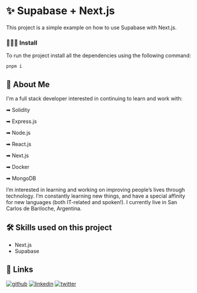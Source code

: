 # ✨ Supabase + Next.js

This project is a simple example on how to use Supabase with Next.js.


### 👨🏻‍💻 Install
To run the project install all the dependencies using the following command:

`pnpm i`

## 🚀 About Me
I'm a full stack developer interested in continuing to learn and work with:

➡ Solidity

➡ Express.js

➡ Node.js

➡ React.js

➡ Next.js

➡ Docker

➡ MongoDB

I’m interested in learning and working on improving people’s lives through technology. I’m constantly learning new things, and have a special affinity for new languages (both IT-related and spoken!).
I currently live in San Carlos de Bariloche, Argentina.


## 🛠 Skills used on this project
* Next.js
* Supabase



## 🔗 Links
[![github](https://img.shields.io/badge/github-000?style=for-the-badge&logo=ko-fi&logoColor=white)](https://github.com/MartinIglesias86) 
[![linkedin](https://img.shields.io/badge/linkedin-0A66C2?style=for-the-badge&logo=linkedin&logoColor=white)](https://www.linkedin.com/in/martin-iglesias86)
[![twitter](https://img.shields.io/badge/twitter-1DA1F2?style=for-the-badge&logo=twitter&logoColor=white)](https://twitter.com/Martin_codes86)


